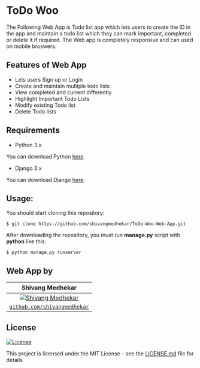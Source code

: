 # ToDo Woo

The Following Web App is Todo list app which lets users to create the ID in the app and maintain a todo list which they can mark important, completed or delete it if required.
The Web app is completely responsive and can used on mobile broswers.

## Features of Web App
- Lets users Sign up or Login
- Create and maintain multiple todo lists
- View completed and current differently
- Highlight Important Todo Lists
- Modify existing Todo list
- Delete Todo lists

## Requirements
- Python 3.x

You can download Python [here](https://www.python.org/downloads/).

- Django 3.x

You can download Django [here](https://www.djangoproject.com/download/).

## Usage:

You should start cloning this repository:

    $ git clone https://github.com/shivangmedhekar/ToDo-Woo-Web-App.git

After downloading the repository, you must run **manage.py** script with **python** like this:

    $ python manage.py runserver
    

## Web App by
|  **Shivang Medhekar** |
| :---: |
| [![Shivang Medhekar](https://avatars2.githubusercontent.com/u/69140290?s=200&u=5df35a82b6d2b6b7b876dfdc22d451c92d30a5c6&v=4)](https://github.com/shivangmedhekar) | 
| <a href="https://github.com/shivangmedhekar" target="_blank">`github.com/shivangmedhekar`</a>| 



## License

[![License](http://img.shields.io/:license-mit-blue.svg?style=flat-square)](http://badges.mit-license.org)

This project is licensed under the MIT License - see the [LICENSE.md](LICENSE.md) file for details
